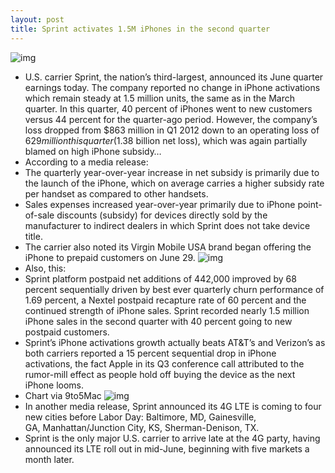 ```yaml
---
layout: post
title: Sprint activates 1.5M iPhones in the second quarter
---
```

![img](http://media.idownloadblog.com/wp-content/uploads/2011/11/sprint-iphone.jpg)
* U.S. carrier Sprint, the nation’s third-largest, announced its June quarter earnings today. The company reported no change in iPhone activations which remain steady at 1.5 million units, the same as in the March quarter. In this quarter, 40 percent of iPhones went to new customers versus 44 percent for the quarter-ago period. However, the company’s loss dropped from $863 million in Q1 2012 down to an operating loss of $629 million this quarter ($1.38 billion net loss), which was again partially blamed on high iPhone subsidy…
* According to a media release:
* The quarterly year-over-year increase in net subsidy is primarily due to the launch of the iPhone, which on average carries a higher subsidy rate per handset as compared to other handsets.
* Sales expenses increased year-over-year primarily due to iPhone point-of-sale discounts (subsidy) for devices directly sold by the manufacturer to indirect dealers in which Sprint does not take device title.
* The carrier also noted its Virgin Mobile USA brand began offering the iPhone to prepaid customers on June 29.
![img](http://media.idownloadblog.com/wp-content/uploads/2012/07/Sprint-Q212-iPhone-slide.jpg)
* Also, this:
* Sprint platform postpaid net additions of 442,000 improved by 68 percent sequentially driven by best ever quarterly churn performance of 1.69 percent, a Nextel postpaid recapture rate of 60 percent and the continued strength of iPhone sales. Sprint recorded nearly 1.5 million iPhone sales in the second quarter with 40 percent going to new postpaid customers.
* Sprint’s iPhone activations growth actually beats AT&T’s and Verizon’s as both carriers reported a 15 percent sequential drop in iPhone activations, the fact Apple in its Q3 conference call attributed to the rumor-mill effect as people hold off buying the device as the next iPhone looms.
* Chart via 9to5Mac
![img](http://media.idownloadblog.com/wp-content/uploads/2012/07/iPHone-activations-Q212-ATT-Verizon-Sprint.jpg)
* In another media release, Sprint announced its 4G LTE is coming to four new cities before Labor Day: Baltimore, MD, Gainesville, GA, Manhattan/Junction City, KS, Sherman-Denison, TX.
* Sprint is the only major U.S. carrier to arrive late at the 4G party, having announced its LTE roll out in mid-June, beginning with five markets a month later.

